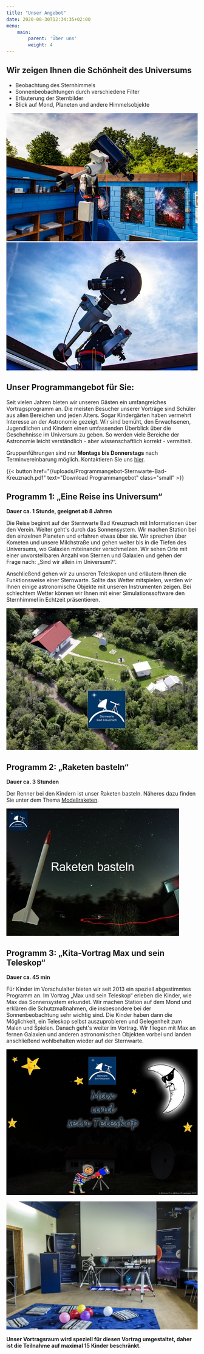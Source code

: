 ```yaml
---
title: "Unser Angebot"
date: 2020-08-30T12:34:35+02:00
menu:
    main: 
        parent: 'Über uns'
        weight: 4
---
```


##  Wir zeigen Ihnen die Schönheit des Universums

- Beobachtung des Sternhimmels
- Sonnenbeobachtungen durch verschiedene Filter
- Erläuterung der Sternbilder
- Blick auf Mond, Planeten und andere Himmelsobjekte

![MG 0055](MG_0055.jpg)
![MG 0085](MG_0085.jpg)

## Unser Programmangebot für Sie:

Seit vielen Jahren bieten wir unseren Gästen ein umfangreiches Vortragsprogramm an. Die meisten Besucher unserer Vorträge sind Schüler aus allen Bereichen und jeden Alters. Sogar Kindergärten haben vermehrt Interesse an der Astronomie gezeigt. Wir sind bemüht, den Erwachsenen, Jugendlichen und Kindern einen umfassenden Überblick über die Geschehnisse im Universum zu geben. So werden viele Bereiche der Astronomie leicht verständlich - aber wissenschaftlich korrekt - vermittelt.

Gruppenführungen sind nur **Montags bis Donnerstags** nach Terminvereinbarung möglich. Kontaktieren Sie uns [hier](/kontakt).


{{< button href="//uploads/Programmangebot-Sternwarte-Bad-Kreuznach.pdf" text="Download Programmangebot" class="small" >}}

## Programm 1: „Eine Reise ins Universum“

**Dauer ca. 1 Stunde, geeignet ab 8 Jahren**

Die Reise beginnt auf der Sternwarte Bad Kreuznach mit Informationen über den Verein. Weiter geht's durch das Sonnensystem. Wir machen Station bei den einzelnen Planeten und erfahren etwas über sie. Wir sprechen über Kometen und unsere Milchstraße und gehen weiter bis in die Tiefen des Universums, wo Galaxien miteinander verschmelzen. Wir sehen Orte mit einer unvorstellbaren Anzahl von Sternen und Galaxien und gehen der Frage nach: „Sind wir allein im Universum?“.

Anschließend gehen wir zu unseren Teleskopen und erläutern Ihnen die Funktionsweise einer Sternwarte. Sollte das Wetter mitspielen, werden wir Ihnen einige astronomische Objekte mit unseren Instrumenten zeigen. Bei schlechtem Wetter können wir Ihnen mit einer Simulationssoftware den
Sternhimmel in Echtzeit präsentieren.

![hausvortrag.jpg](hausvortrag.jpg)

## Programm 2: „Raketen basteln“

**Dauer ca. 3 Stunden**

Der Renner bei den Kindern ist unser Raketen basteln.
Näheres dazu finden Sie unter dem Thema [Modellraketen](/ueber-uns/modellraketen).

![raketen-basteln.jpg](raketen-basteln.jpg)

## Programm 3: „Kita-Vortrag Max und sein Teleskop“

**Dauer ca. 45 min**

Für Kinder im Vorschulalter bieten wir seit 2013 ein speziell abgestimmtes Programm an. Im Vortrag „Max und sein Teleskop“ erleben die Kinder, wie Max das Sonnensystem erkundet. Wir machen Station auf dem Mond und erklären die Schutzmaßnahmen, die  insbesondere bei der Sonnenbeobachtung sehr wichtig sind. Die Kinder haben dann die Möglichkeit, ein Teleskop selbst auszuprobieren und Gelegenheit zum Malen und Spielen. Danach geht's weiter im Vortrag. Wir fliegen mit Max an fernen Galaxien und anderen astronomischen Objekten vorbei und landen anschließend wohlbehalten wieder auf der Sternwarte.

![kita.jpg](kita.jpg)

![vortragsraum-umgestaltet.jpg](vortragsraum-umgestaltet.jpg)

**Unser Vortragsraum wird speziell für diesen Vortrag umgestaltet, daher ist die Teilnahme auf maximal 15 Kinder beschränkt.**